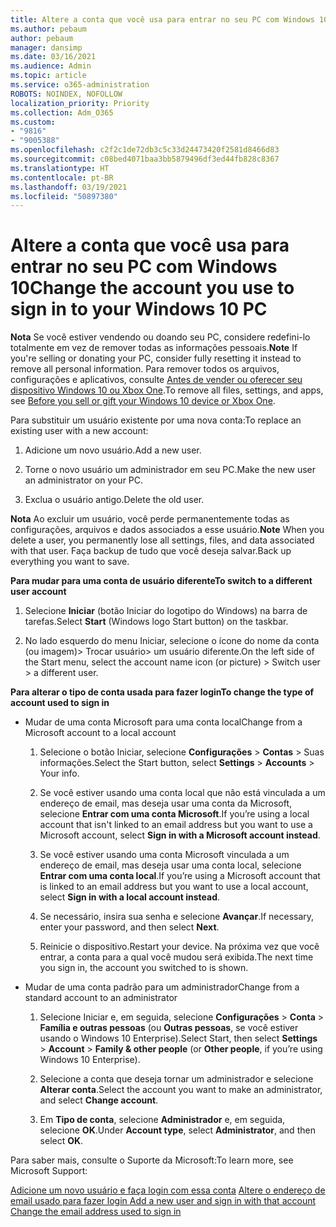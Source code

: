 ```yaml
---
title: Altere a conta que você usa para entrar no seu PC com Windows 10
ms.author: pebaum
author: pebaum
manager: dansimp
ms.date: 03/16/2021
ms.audience: Admin
ms.topic: article
ms.service: o365-administration
ROBOTS: NOINDEX, NOFOLLOW
localization_priority: Priority
ms.collection: Adm_O365
ms.custom:
- "9816"
- "9005388"
ms.openlocfilehash: c2f2c1de72db3c5c33d24473420f2581d8466d83
ms.sourcegitcommit: c08bed4071baa3bb5879496df3ed44fb828c8367
ms.translationtype: HT
ms.contentlocale: pt-BR
ms.lasthandoff: 03/19/2021
ms.locfileid: "50897380"
---
```

# <a name="change-the-account-you-use-to-sign-in-to-your-windows-10-pc"></a><span data-ttu-id="c5ed4-102">Altere a conta que você usa para entrar no seu PC com Windows 10</span><span class="sxs-lookup"><span data-stu-id="c5ed4-102">Change the account you use to sign in to your Windows 10 PC</span></span>

<span data-ttu-id="c5ed4-103">**Nota** Se você estiver vendendo ou doando seu PC, considere redefini-lo totalmente em vez de remover todas as informações pessoais.</span><span class="sxs-lookup"><span data-stu-id="c5ed4-103">**Note** If you're selling or donating your PC, consider fully resetting it instead to remove all personal information.</span></span> <span data-ttu-id="c5ed4-104">Para remover todos os arquivos, configurações e aplicativos, consulte [Antes de vender ou oferecer seu dispositivo Windows 10 ou Xbox One](https://support.microsoft.com/help/10547/microsoft-account-selling-gifting-windows-10-device-xbox-one).</span><span class="sxs-lookup"><span data-stu-id="c5ed4-104">To remove all files, settings, and apps, see [Before you sell or gift your Windows 10 device or Xbox One](https://support.microsoft.com/help/10547/microsoft-account-selling-gifting-windows-10-device-xbox-one).</span></span>

<span data-ttu-id="c5ed4-105">Para substituir um usuário existente por uma nova conta:</span><span class="sxs-lookup"><span data-stu-id="c5ed4-105">To replace an existing user with a new account:</span></span>

1. <span data-ttu-id="c5ed4-106">Adicione um novo usuário.</span><span class="sxs-lookup"><span data-stu-id="c5ed4-106">Add a new user.</span></span>

1. <span data-ttu-id="c5ed4-107">Torne o novo usuário um administrador em seu PC.</span><span class="sxs-lookup"><span data-stu-id="c5ed4-107">Make the new user an administrator on your PC.</span></span>

1. <span data-ttu-id="c5ed4-108">Exclua o usuário antigo.</span><span class="sxs-lookup"><span data-stu-id="c5ed4-108">Delete the old user.</span></span>

<span data-ttu-id="c5ed4-109">**Nota** Ao excluir um usuário, você perde permanentemente todas as configurações, arquivos e dados associados a esse usuário.</span><span class="sxs-lookup"><span data-stu-id="c5ed4-109">**Note** When you delete a user, you permanently lose all settings, files, and data associated with that user.</span></span> <span data-ttu-id="c5ed4-110">Faça backup de tudo que você deseja salvar.</span><span class="sxs-lookup"><span data-stu-id="c5ed4-110">Back up everything you want to save.</span></span>

<span data-ttu-id="c5ed4-111">**Para mudar para uma conta de usuário diferente**</span><span class="sxs-lookup"><span data-stu-id="c5ed4-111">**To switch to a different user account**</span></span>

1. <span data-ttu-id="c5ed4-112">Selecione **Iniciar** (botão Iniciar do logotipo do Windows) na barra de tarefas.</span><span class="sxs-lookup"><span data-stu-id="c5ed4-112">Select **Start** (Windows logo Start button) on the taskbar.</span></span> 

1. <span data-ttu-id="c5ed4-113">No lado esquerdo do menu Iniciar, selecione o ícone do nome da conta (ou imagem)> Trocar usuário> um usuário diferente.</span><span class="sxs-lookup"><span data-stu-id="c5ed4-113">On the left side of the Start menu, select the account name icon (or picture) > Switch user > a different user.</span></span>

<span data-ttu-id="c5ed4-114">**Para alterar o tipo de conta usada para fazer login**</span><span class="sxs-lookup"><span data-stu-id="c5ed4-114">**To change the type of account used to sign in**</span></span>

- <span data-ttu-id="c5ed4-115">Mudar de uma conta Microsoft para uma conta local</span><span class="sxs-lookup"><span data-stu-id="c5ed4-115">Change from a Microsoft account to a local account</span></span>

    1. <span data-ttu-id="c5ed4-116">Selecione o botão Iniciar, selecione **Configurações** > **Contas** > Suas informações.</span><span class="sxs-lookup"><span data-stu-id="c5ed4-116">Select the Start button, select **Settings** > **Accounts** > Your info.</span></span>

    1. <span data-ttu-id="c5ed4-117">Se você estiver usando uma conta local que não está vinculada a um endereço de email, mas deseja usar uma conta da Microsoft, selecione **Entrar com uma conta Microsoft**.</span><span class="sxs-lookup"><span data-stu-id="c5ed4-117">If you’re using a local account that isn't linked to an email address but you want to use a Microsoft account, select **Sign in with a Microsoft account instead**.</span></span>

    1. <span data-ttu-id="c5ed4-118">Se você estiver usando uma conta Microsoft vinculada a um endereço de email, mas deseja usar uma conta local, selecione **Entrar com uma conta local**.</span><span class="sxs-lookup"><span data-stu-id="c5ed4-118">If you’re using a Microsoft account that is linked to an email address but you want to use a local account, select **Sign in with a local account instead**.</span></span>

    1. <span data-ttu-id="c5ed4-119">Se necessário, insira sua senha e selecione **Avançar**.</span><span class="sxs-lookup"><span data-stu-id="c5ed4-119">If necessary, enter your password, and then select **Next**.</span></span>

    1. <span data-ttu-id="c5ed4-120">Reinicie o dispositivo.</span><span class="sxs-lookup"><span data-stu-id="c5ed4-120">Restart your device.</span></span> <span data-ttu-id="c5ed4-121">Na próxima vez que você entrar, a conta para a qual você mudou será exibida.</span><span class="sxs-lookup"><span data-stu-id="c5ed4-121">The next time you sign in, the account you switched to is shown.</span></span>

- <span data-ttu-id="c5ed4-122">Mudar de uma conta padrão para um administrador</span><span class="sxs-lookup"><span data-stu-id="c5ed4-122">Change from a standard account to an administrator</span></span>

    1. <span data-ttu-id="c5ed4-123">Selecione Iniciar e, em seguida, selecione **Configurações** > **Conta** > **Família e outras pessoas** (ou **Outras pessoas**, se você estiver usando o Windows 10 Enterprise).</span><span class="sxs-lookup"><span data-stu-id="c5ed4-123">Select Start, then select **Settings** > **Account** > **Family & other people** (or **Other people**, if you’re using Windows 10 Enterprise).</span></span>

    1. <span data-ttu-id="c5ed4-124">Selecione a conta que deseja tornar um administrador e selecione **Alterar conta**.</span><span class="sxs-lookup"><span data-stu-id="c5ed4-124">Select the account you want to make an administrator, and select **Change account**.</span></span>

    1. <span data-ttu-id="c5ed4-125">Em **Tipo de conta**, selecione **Administrador** e, em seguida, selecione **OK**.</span><span class="sxs-lookup"><span data-stu-id="c5ed4-125">Under **Account type**, select **Administrator**, and then select **OK**.</span></span>

<span data-ttu-id="c5ed4-126">Para saber mais, consulte o Suporte da Microsoft:</span><span class="sxs-lookup"><span data-stu-id="c5ed4-126">To learn more, see Microsoft Support:</span></span>

<span data-ttu-id="c5ed4-127">[Adicione um novo usuário e faça login com essa conta](https://support.microsoft.com/windows/add-or-remove-accounts-on-your-pc-104dc19f-6430-4b49-6a2b-e4dbd1dcdf32)
[ Altere o endereço de email usado para fazer login ](https://support.microsoft.com/account-billing/change-the-email-address-or-phone-number-for-your-microsoft-account-761a662d-8032-88f4-03f3-c9ba8ba0e00b)</span><span class="sxs-lookup"><span data-stu-id="c5ed4-127">[Add a new user and sign in with that account](https://support.microsoft.com/windows/add-or-remove-accounts-on-your-pc-104dc19f-6430-4b49-6a2b-e4dbd1dcdf32)
[Change the email address used to sign in](https://support.microsoft.com/account-billing/change-the-email-address-or-phone-number-for-your-microsoft-account-761a662d-8032-88f4-03f3-c9ba8ba0e00b)</span></span>
